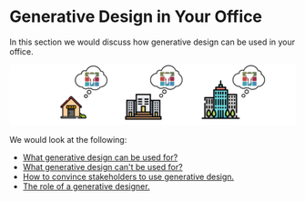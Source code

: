 # Generative Design in Your Office

In this section we would discuss how generative design can be used in your office.

![](../.gitbook/assets/refineryinoffice%20%281%29.png)

We would look at the following:

* [ What generative design can be used for?](what-generative-design-can-be-used-for.md)
* [What generative design can't be used for?](what-generative-design-cant-be-used-for.md)
* [ How to convince stakeholders to use generative design.](how-to-convince-senior-stakeholders-of-using-gd.md)
* [ The role of a generative designer.](the-role-of-a-generative-designer.md)



